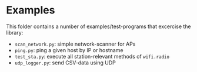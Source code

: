 Examples
========

This folder contains a number of examples/test-programs that excercise
the library:

  - `scan_network.py`: simple network-scanner for APs
  - `ping.py`: ping a given host by IP or hostname
  - `test_sta.py`: execute all station-relevant methods of `wifi.radio`
  - `udp_logger.py`: send CSV-data using UDP
